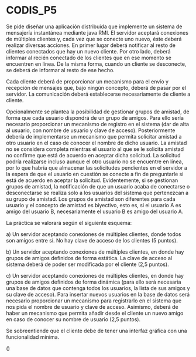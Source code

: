 # CODIS_P5

Se pide diseñar una aplicación distribuida que implemente un sistema de mensajería instantánea mediante java RMI. El servidor aceptará conexiones de múltiples clientes y, cada vez que se conecte uno nuevo, éste deberá realizar diversas acciones. En primer lugar deberá notificar al resto de clientes conectados que hay un nuevo cliente. Por otro lado, deberá informar al recién conectado de los clientes que en ese momento se encuentren en línea. De la misma forma, cuando un cliente se desconecte, se deberá de informar al resto de ese hecho.



Cada cliente deberá de proporcionar un mecanismo para el envío y recepción de mensajes que, bajo ningún concepto, deberá de pasar por el servidor. La comunicación deberá establecerse necesariamente de cliente a cliente.



Opcionalmente se plantea la posibilidad de gestionar grupos de amistad, de forma que cada usuario dispondrá de un grupo de amigos. Para ello sería necesario proporcionar un mecanismo de registro en el sistema (dar de alta al usuario, con nombre de usuario y clave de acceso). Posteriormente debería de implementarse un mecanismo que permita solicitar amistad a otro usuario en el caso de conocer el nombre de dicho usuario. La amistad no se considera completa mientras el usuario al que se le solicita amistad no confirme que está de acuerdo en aceptar dicha solicitud. La solicitud podría realizarse incluso aunque el otro usuario no se encuentre en línea, por lo que habría que almacenar las solicitudes pendientes en el servidor a la espera de que el usuario en cuestión se conecte a fin de preguntarle si está de acuerdo en aceptar la solicitud. Evidentemente, si se gestionan grupos de amistad, la notificación de que un usuario acaba de conectarse o desconectarse se realiza solo a los usuarios del sistema que pertenezcan a su grupo de amistad. Los grupos de amistad son diferentes para cada usuario y el concepto de amistad es biyectivo, esto es, si el usuario A es amigo del usuario B, necesariamente el usuario B es amigo del usuario A.



La práctica se valorará según el siguiente esquema:

a) Un servidor aceptando conexiones de múltiples clientes, donde todos son amigos entre sí. No hay clave de acceso de los clientes (5 puntos).

b) Un servidor aceptando conexiones de múltiples clientes, en donde hay grupos de amigos definidos de forma estática. La clave de acceso al sistema deberá de poder ser modificada por el cliente (2,5 puntos).

c) Un servidor aceptando conexiones de múltiples clientes, en donde hay grupos de amigos definidos de forma dinámica (para ello será necesaria una base de datos que contenga todos los usuarios, la lista de sus amigos y su clave de acceso). Para insertar nuevos usuarios en la base de datos será necesario proporcionar un mecanismo para registrarlo en el sistema que nos pida el nombre de usuario y clave de acceso. Asimismo, deberá de haber un mecanismo que permita añadir desde el cliente un nuevo amigo en caso de conocer su nombre de usuario (2,5 puntos).

 

Se sobreentiende que el cliente debe de tener una interfaz gráfica con una funcionalidad mínima.

()